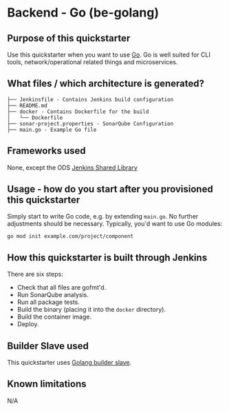 # Backend - Go (be-golang)

## Purpose of this quickstarter
Use this quickstarter when you want to use [Go](https://golang.org). Go is well
suited for CLI tools, network/operational related things and microservices.

## What files / which architecture is generated?

```
├── Jenkinsfile - Contains Jenkins build configuration
├── README.md
├── docker - Contains Dockerfile for the build
│   └── Dockerfile
├── sonar-project.properties - SonarQube Configuration
├── main.go - Example Go file
```

## Frameworks used
None, except the ODS [Jenkins Shared Library](https://github.com/opendevstack/ods-jenkins-shared-library)

## Usage - how do you start after you provisioned this quickstarter
Simply start to write Go code, e.g. by extending `main.go`. No further adjustments
should be necessary. Typically, you'd want to use Go modules:
```
go mod init example.com/project/component
```

## How this quickstarter is built through Jenkins
There are six steps:

* Check that all files are gofmt'd.
* Run SonarQube analysis.
* Run all package tests.
* Build the binary (placing it into the `docker` directory).
* Build the container image.
* Deploy.

## Builder Slave used

This quickstarter uses
[Golang builder slave](https://github.com/opendevstack/ods-project-quickstarters/tree/master/jenkins-slaves/golang).

## Known limitations
N/A

